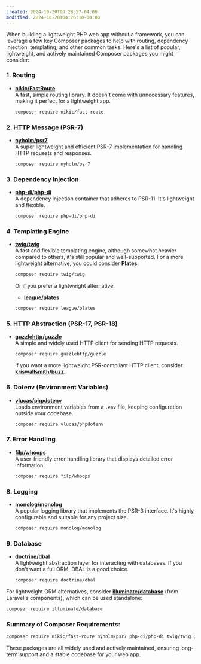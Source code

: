 ```yaml
---
created: 2024-10-20T03:28:57-04:00
modified: 2024-10-20T04:26:10-04:00
---
```


When building a lightweight PHP web app without a framework, you can leverage a few key Composer packages to help with routing, dependency injection, templating, and other common tasks. Here's a list of popular, lightweight, and actively maintained Composer packages you might consider:

### 1. **Routing**

- **[nikic/FastRoute](https://github.com/nikic/FastRoute)**  
  A fast, simple routing library. It doesn't come with unnecessary features, making it perfect for a lightweight app.

  ```bash
  composer require nikic/fast-route
  ```

### 2. **HTTP Message (PSR-7)**

- **[nyholm/psr7](https://github.com/Nyholm/psr7)**  
  A super lightweight and efficient PSR-7 implementation for handling HTTP requests and responses.

  ```bash
  composer require nyholm/psr7
  ```

### 3. **Dependency Injection**

- **[php-di/php-di](https://github.com/PHP-DI/PHP-DI)**  
  A dependency injection container that adheres to PSR-11. It's lightweight and flexible.

  ```bash
  composer require php-di/php-di
  ```

### 4. **Templating Engine**

- **[twig/twig](https://github.com/twigphp/Twig)**  
  A fast and flexible templating engine, although somewhat heavier compared to others, it's still popular and well-supported. For a more lightweight alternative, you could consider **Plates**.

  ```bash
  composer require twig/twig
  ```

  Or if you prefer a lightweight alternative:

  - **[league/plates](https://github.com/thephpleague/plates)**

  ```bash
  composer require league/plates
  ```

### 5. **HTTP Abstraction (PSR-17, PSR-18)**

- **[guzzlehttp/guzzle](https://github.com/guzzle/guzzle)**  
  A simple and widely used HTTP client for sending HTTP requests.

  ```bash
  composer require guzzlehttp/guzzle
  ```

  If you want a more lightweight PSR-compliant HTTP client, consider **[kriswallsmith/buzz](https://github.com/kriswallsmith/Buzz)**.

### 6. **Dotenv (Environment Variables)**

- **[vlucas/phpdotenv](https://github.com/vlucas/phpdotenv)**  
  Loads environment variables from a `.env` file, keeping configuration outside your codebase.

  ```bash
  composer require vlucas/phpdotenv
  ```

### 7. **Error Handling**

- **[filp/whoops](https://github.com/filp/whoops)**  
  A user-friendly error handling library that displays detailed error information.

  ```bash
  composer require filp/whoops
  ```

### 8. **Logging**

- **[monolog/monolog](https://github.com/Seldaek/monolog)**  
  A popular logging library that implements the PSR-3 interface. It's highly configurable and suitable for any project size.

  ```bash
  composer require monolog/monolog
  ```

### 9. **Database**

- **[doctrine/dbal](https://github.com/doctrine/dbal)**  
  A lightweight abstraction layer for interacting with databases. If you don't want a full ORM, DBAL is a good choice.

  ```bash
  composer require doctrine/dbal
  ```

For lightweight ORM alternatives, consider **[illuminate/database](https://github.com/illuminate/database)** (from Laravel's components), which can be used standalone:

```bash
composer require illuminate/database
```

### Summary of Composer Requirements:

```bash
composer require nikic/fast-route nyholm/psr7 php-di/php-di twig/twig guzzlehttp/guzzle vlucas/phpdotenv filp/whoops monolog/monolog doctrine/dbal
```

These packages are all widely used and actively maintained, ensuring long-term support and a stable codebase for your web app.
